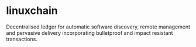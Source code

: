# linuxchain
Decentralised ledger for automatic software discovery, remote management and pervasive delivery incorporating bulletproof and impact resistant transactions.
